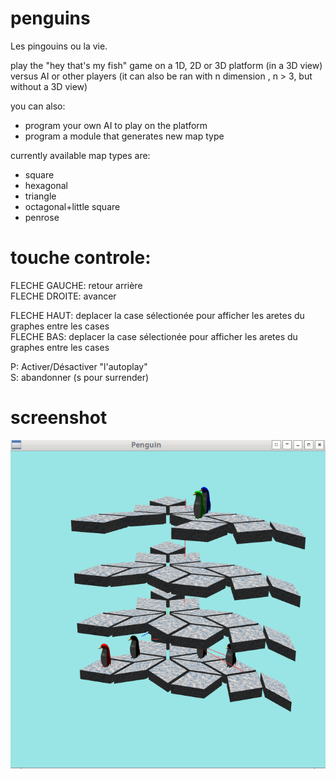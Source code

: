 # penguins
Les pingouins ou la vie.

play the "hey that's my fish" game on a 1D, 2D or 3D platform (in a 3D view) versus AI or other players
(it can also be ran with n dimension , n > 3, but without a 3D view)

you can also:
 - program your own AI to play on the platform
 - program a module that generates new map type

currently available map types are:
  - square
  - hexagonal
  - triangle
  - octagonal+little square
  - penrose




# touche controle:

FLECHE GAUCHE: retour arrière  
FLECHE DROITE: avancer  

FLECHE HAUT: deplacer la case sélectionée pour afficher les aretes du graphes entre les cases  
FLECHE BAS: deplacer la case sélectionée pour afficher les aretes du graphes entre les cases  

P: Activer/Désactiver "l'autoplay"  
S: abandonner (s pour surrender)  


# screenshot

![penguins 3d penrose](/assets/penguins3dpenrose.png)
